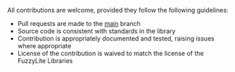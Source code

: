 All contributions are welcome, provided they follow the following guidelines:
 - Pull requests are made to the [main](https://github.com/fuzzylite/fuzzylite/tree/main) branch
 - Source code is consistent with standards in the library
 - Contribution is appropriately documented and tested, raising issues where appropriate
 - License of the contribution is waived to match the license of the FuzzyLite Libraries
 